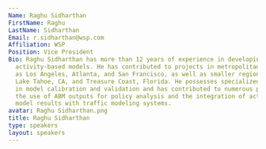 ```yaml
---
Name: Raghu Sidharthan
FirstName: Raghu
LastName: Sidharthan
Email: r.sidharthan@wsp.com
Affiliation: WSP
Position: Vice President
Bio: Raghu Sidharthan has more than 12 years of experience in developing and applying
  activity-based models. He has contributed to projects in metropolitan areas such
  as Los Angeles, Atlanta, and San Francisco, as well as smaller regions including
  Lake Tahoe, CA, and Treasure Coast, Florida. He possesses specialized expertise
  in model calibration and validation and has contributed to numerous projects involving
  the use of ABM outputs for policy analysis and the integration of activity-based
  model results with traffic modeling systems.
avatar: Raghu Sidharthan.png
title: Raghu Sidharthan
type: speakers
layout: speakers
---
```

